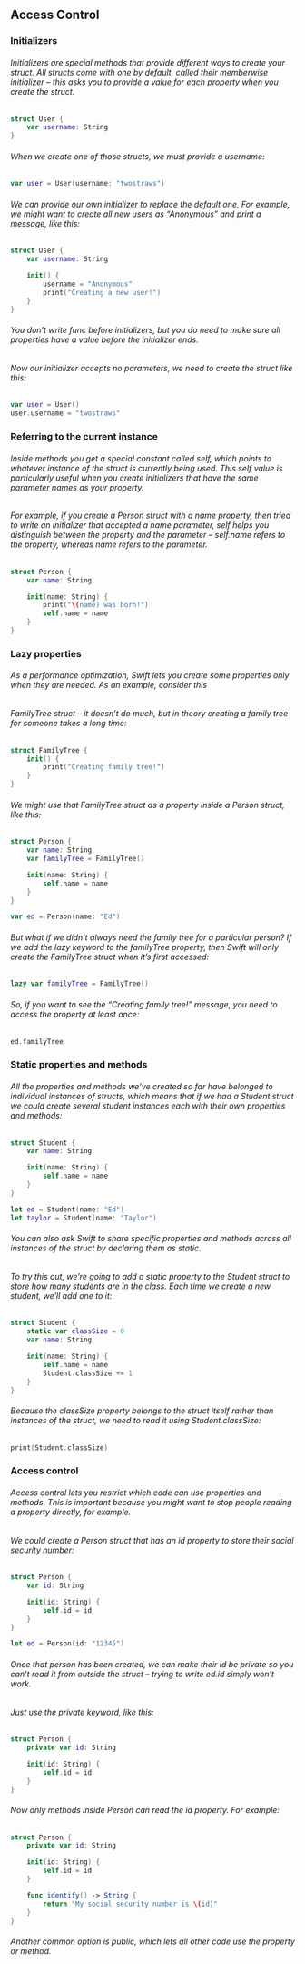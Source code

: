 ## Access Control

### Initializers

###### Initializers are special methods that provide different ways to create your struct. All structs come with one by default, called their memberwise initializer – this asks you to provide a value for each property when you create the struct.

```swift
struct User {
    var username: String
}
```
###### When we create one of those structs, we must provide a username:
```swift
var user = User(username: "twostraws")
```
###### We can provide our own initializer to replace the default one. For example, we might want to create all new users as “Anonymous” and print a message, like this:

```swift
struct User {
    var username: String

    init() {
        username = "Anonymous"
        print("Creating a new user!")
    }
}
```
###### You don’t write func before initializers, but you do need to make sure all properties have a value before the initializer ends.
###### Now our initializer accepts no parameters, we need to create the struct like this:
```swift
var user = User()
user.username = "twostraws"
```
### Referring to the current instance


###### Inside methods you get a special constant called self, which points to whatever instance of the struct is currently being used. This self value is particularly useful when you create initializers that have the same parameter names as your property.

###### For example, if you create a Person struct with a name property, then tried to write an initializer that accepted a name parameter, self helps you distinguish between the property and the parameter – self.name refers to the property, whereas name refers to the parameter.
```swift
struct Person {
    var name: String

    init(name: String) {
        print("\(name) was born!")
        self.name = name
    }
}
```
### Lazy properties


###### As a performance optimization, Swift lets you create some properties only when they are needed. As an example, consider this
###### FamilyTree struct – it doesn’t do much, but in theory creating a family tree for someone takes a long time:
```swift
struct FamilyTree {
    init() {
        print("Creating family tree!")
    }
}
```
###### We might use that FamilyTree struct as a property inside a Person struct, like this:
```swift
struct Person {
    var name: String
    var familyTree = FamilyTree()

    init(name: String) {
        self.name = name
    }
}

var ed = Person(name: "Ed")
```
###### But what if we didn’t always need the family tree for a particular person? If we add the lazy keyword to the familyTree property, then Swift will only create the FamilyTree struct when it’s first accessed:
```swift
lazy var familyTree = FamilyTree()
```
###### So, if you want to see the “Creating family tree!” message, you need to access the property at least once:
```swift
ed.familyTree
```
### Static properties and methods

###### All the properties and methods we’ve created so far have belonged to individual instances of structs, which means that if we had a Student struct we could create several student instances each with their own properties and methods:
```swift
struct Student {
    var name: String

    init(name: String) {
        self.name = name
    }
}

let ed = Student(name: "Ed")
let taylor = Student(name: "Taylor")
```
###### You can also ask Swift to share specific properties and methods across all instances of the struct by declaring them as static.

###### To try this out, we’re going to add a static property to the Student struct to store how many students are in the class. Each time we create a new student, we’ll add one to it:
```swift
struct Student {
    static var classSize = 0
    var name: String

    init(name: String) {
        self.name = name
        Student.classSize += 1
    }
}
```
###### Because the classSize property belongs to the struct itself rather than instances of the struct, we need to read it using Student.classSize:
```swift
print(Student.classSize)
```
### Access control


###### Access control lets you restrict which code can use properties and methods. This is important because you might want to stop people reading a property directly, for example.


###### We could create a Person struct that has an id property to store their social security number:
```swift
struct Person {
    var id: String

    init(id: String) {
        self.id = id
    }
}

let ed = Person(id: "12345")
```

###### Once that person has been created, we can make their id be private so you can’t read it from outside the struct – trying to write ed.id simply won’t work.

###### Just use the private keyword, like this:
```swift
struct Person {
    private var id: String

    init(id: String) {
        self.id = id
    }
}
```
###### Now only methods inside Person can read the id property. For example:
```swift
struct Person {
    private var id: String

    init(id: String) {
        self.id = id
    }

    func identify() -> String {
        return "My social security number is \(id)"
    }
}
```
###### Another common option is public, which lets all other code use the property or method.
